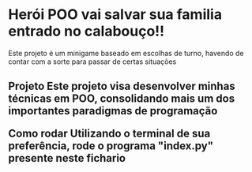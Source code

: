 <h1>Herói POO vai salvar sua familia entrado no calabouço!!</h1>
	Este projeto é um minigame baseado em escolhas de turno, havendo de contar com a sorte para passar de certas situações

<h2>Projeto
	Este projeto visa desenvolver minhas técnicas em POO, consolidando mais um dos importantes paradigmas de programação

Como rodar
	Utilizando o terminal de sua preferência, rode o programa "index.py" presente neste fichario
